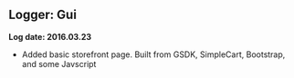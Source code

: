 ## Logger: Gui
**Log date: 2016.03.23**
- Added basic storefront page. Built from GSDK, SimpleCart, Bootstrap, and some Javscript
